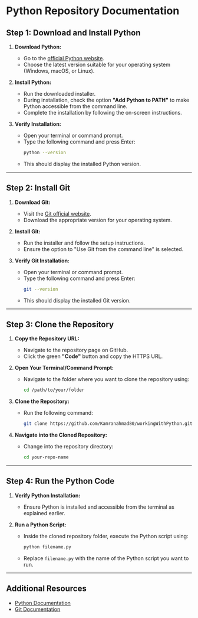 # Python Repository Documentation

## Step 1: Download and Install Python
1. **Download Python:**
   - Go to the [official Python website](https://www.python.org/downloads/).
   - Choose the latest version suitable for your operating system (Windows, macOS, or Linux).

2. **Install Python:**
   - Run the downloaded installer.
   - During installation, check the option **"Add Python to PATH"** to make Python accessible from the command line.
   - Complete the installation by following the on-screen instructions.

3. **Verify Installation:**
   - Open your terminal or command prompt.
   - Type the following command and press Enter:
     ```bash
     python --version
     ```
   - This should display the installed Python version.

---

## Step 2: Install Git
1. **Download Git:**
   - Visit the [Git official website](https://git-scm.com/).
   - Download the appropriate version for your operating system.

2. **Install Git:**
   - Run the installer and follow the setup instructions.
   - Ensure the option to "Use Git from the command line" is selected.

3. **Verify Git Installation:**
   - Open your terminal or command prompt.
   - Type the following command and press Enter:
     ```bash
     git --version
     ```
   - This should display the installed Git version.

---

## Step 3: Clone the Repository
1. **Copy the Repository URL:**
   - Navigate to the repository page on GitHub.
   - Click the green **"Code"** button and copy the HTTPS URL.

2. **Open Your Terminal/Command Prompt:**
   - Navigate to the folder where you want to clone the repository using:
     ```bash
     cd /path/to/your/folder
     ```

3. **Clone the Repository:**
   - Run the following command:
     ```bash
     git clone https://github.com/Kamranahmad80/workingWithPython.git
     ```

4. **Navigate into the Cloned Repository:**
   - Change into the repository directory:
     ```bash
     cd your-repo-name
     ```

---

## Step 4: Run the Python Code
1. **Verify Python Installation:**
   - Ensure Python is installed and accessible from the terminal as explained earlier.

2. **Run a Python Script:**
   - Inside the cloned repository folder, execute the Python script using:
     ```bash
     python filename.py
     ```
   - Replace `filename.py` with the name of the Python script you want to run.

---

## Additional Resources
- [Python Documentation](https://docs.python.org/3/)
- [Git Documentation](https://git-scm.com/doc)

